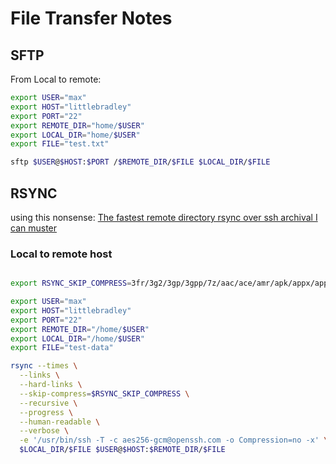 # File Transfer Notes

## SFTP

From Local to remote:

```zsh
export USER="max"
export HOST="littlebradley"
export PORT="22"
export REMOTE_DIR="home/$USER"
export LOCAL_DIR="home/$USER"
export FILE="test.txt"

sftp $USER@$HOST:$PORT /$REMOTE_DIR/$FILE $LOCAL_DIR/$FILE
```


## RSYNC

using this nonsense: [The fastest remote directory rsync over ssh archival I can muster](https://gist.github.com/KartikTalwar/4393116)

### Local to remote host
```zsh

export RSYNC_SKIP_COMPRESS=3fr/3g2/3gp/3gpp/7z/aac/ace/amr/apk/appx/appxbundle/arc/arj/arw/asf/avi/bz2/cab/cr2/crypt[5678]/dat/dcr/deb/dmg/drc/ear/erf/flac/flv/gif/gpg/gz/iiq/iso/jar/jp2/jpeg/jpg/k25/kdc/lz/lzma/lzo/m4[apv]/mef/mkv/mos/mov/mp[34]/mpeg/mp[gv]/msi/nef/oga/ogg/ogv/opus/orf/pef/png/qt/rar/rpm/rw2/rzip/s7z/sfx/sr2/srf/svgz/t[gb]z/tlz/txz/vob/wim/wma/wmv/xz/zip

export USER="max"
export HOST="littlebradley"
export PORT="22"
export REMOTE_DIR="/home/$USER"
export LOCAL_DIR="/home/$USER"
export FILE="test-data"

rsync --times \
  --links \
  --hard-links \
  --skip-compress=$RSYNC_SKIP_COMPRESS \
  --recursive \
  --progress \
  --human-readable \
  --verbose \
  -e '/usr/bin/ssh -T -c aes256-gcm@openssh.com -o Compression=no -x' \
  $LOCAL_DIR/$FILE $USER@$HOST:$REMOTE_DIR/$FILE
